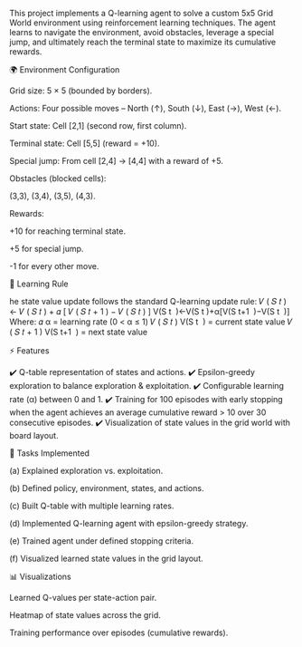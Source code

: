 This project implements a Q-learning agent to solve a custom 5x5 Grid World environment using reinforcement learning techniques. The agent learns to navigate the environment, avoid obstacles, leverage a special jump, and ultimately reach the terminal state to maximize its cumulative rewards.

🌍 Environment Configuration

Grid size: 5 × 5 (bounded by borders).

Actions: Four possible moves – North (↑), South (↓), East (→), West (←).

Start state: Cell [2,1] (second row, first column).

Terminal state: Cell [5,5] (reward = +10).

Special jump: From cell [2,4] → [4,4] with a reward of +5.

Obstacles (blocked cells):

(3,3), (3,4), (3,5), (4,3).

Rewards:

+10 for reaching terminal state.

+5 for special jump.

-1 for every other move.

📖 Learning Rule

he state value update follows the standard Q-learning update rule: 𝑉 ( 𝑆 𝑡 ) ← 𝑉 ( 𝑆 𝑡 ) + 𝛼 [ 𝑉 ( 𝑆 𝑡 + 1 ) − 𝑉 ( 𝑆 𝑡 ) ] V(S t ​ )←V(S t ​ )+α[V(S t+1 ​ )−V(S t ​ )]
Where: 𝛼 α = learning rate (0 < α ≤ 1) 𝑉 ( 𝑆 𝑡 ) V(S t ​ ) = current state value 𝑉 ( 𝑆 𝑡 + 1 ) V(S t+1 ​ ) = next state value

⚡ Features

✔️ Q-table representation of states and actions.
✔️ Epsilon-greedy exploration to balance exploration & exploitation.
✔️ Configurable learning rate (α) between 0 and 1.
✔️ Training for 100 episodes with early stopping when the agent achieves an average cumulative reward > 10 over 30 consecutive episodes.
✔️ Visualization of state values in the grid world with board layout.

🎯 Tasks Implemented

(a) Explained exploration vs. exploitation.

(b) Defined policy, environment, states, and actions.

(c) Built Q-table with multiple learning rates.

(d) Implemented Q-learning agent with epsilon-greedy strategy.

(e) Trained agent under defined stopping criteria.

(f) Visualized learned state values in the grid layout.

📊 Visualizations

Learned Q-values per state-action pair.

Heatmap of state values across the grid.

Training performance over episodes (cumulative rewards).
